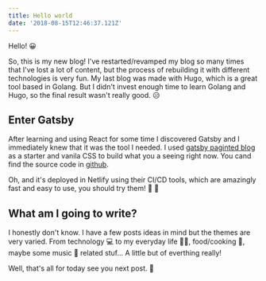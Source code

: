 ```yaml
---
title: Hello world
date: '2018-08-15T12:46:37.121Z'
---
```


Hello! 😀

So, this is my new blog! I've restarted/revamped my blog so many times that I've lost a lot of content, but the process of rebuilding it with different technologies is very fun.
My last blog was made with Hugo, which is a great tool based in Golang. But I didn't invest enough time to learn Golang and Hugo, so the final result wasn't really good.  😥

## Enter Gatsby

After learning and using React for some time I discovered Gatsby and I immediately knew that it was the tool I needed. I used [gatsby paginted blog](https://github.com/NickyMeuleman/gatsby-paginated-blog) as a starter and vanila CSS to build what you a seeing right now. You cand find the source code in [github](https://github.com/marcosorive/blog-and-portfolio). 

Oh, and it's deployed in Netlify using their CI/CD tools, which are amazingly fast and easy to use, you should try them! 🚀 🚀

## What am I going to write?

I honestly don't know. I have a few posts ideas in mind but the themes are very varied. From technology 💻 to my everyday life 🏃‍♂, food/cooking 🍕, maybe some music 🎸 related stuf... A little but of everthing really! 

Well, that's all for today see you next post. 👋